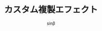 ---
title: カスタム複製エフェクト
description: 映像を任意の複数の位置に複製できる映像エフェクトです
author: sinβ
date:
keywords: [""]
category: [""]
---